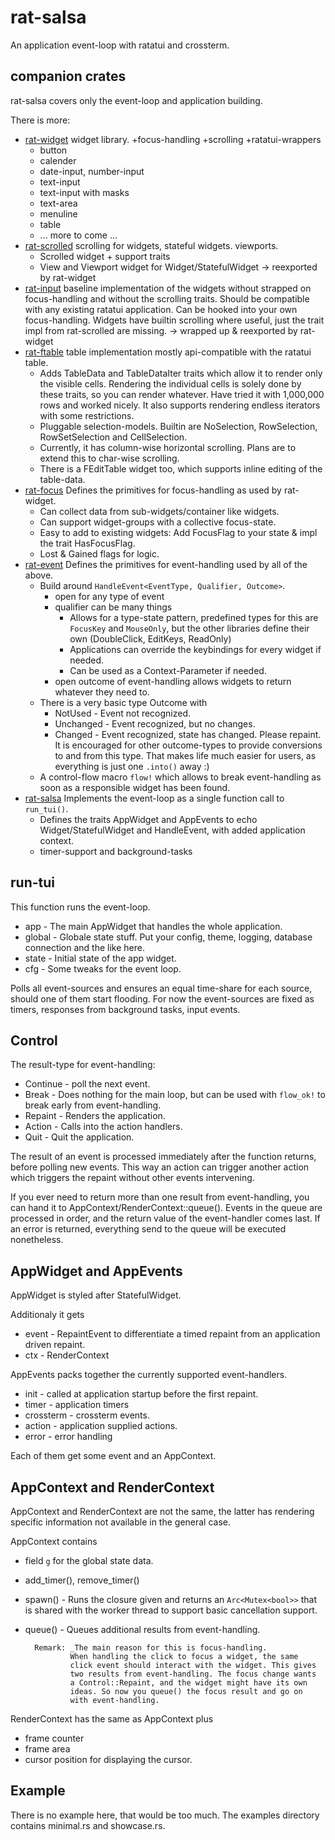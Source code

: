 # rat-salsa

An application event-loop with ratatui and crossterm.

## companion crates

rat-salsa covers only the event-loop and application building.

There is more:

* [rat-widget](https://docs.rs/rat-widget)
  widget library. +focus-handling +scrolling +ratatui-wrappers
    * button
    * calender
    * date-input, number-input
    * text-input
    * text-input with masks
    * text-area
    * menuline
    * table
    * ... more to come ...
* [rat-scrolled](https://docs.rs/rat-scrolled)
  scrolling for widgets, stateful widgets. viewports.
    * Scrolled widget + support traits
    * View and Viewport widget for Widget/StatefulWidget
      -> reexported by rat-widget
* [rat-input](https://docs.rs/rat-input)
  baseline implementation of the widgets without strapped on focus-handling
  and without the scrolling traits. Should be compatible with any existing
  ratatui application. Can be hooked into your own focus-handling.
  Widgets have builtin scrolling where useful, just the trait impl from
  rat-scrolled are missing.
  -> wrapped up & reexported by rat-widget
* [rat-ftable](https://docs.rs/rat-ftable)
  table implementation mostly api-compatible with the ratatui table.
    * Adds TableData and TableDataIter traits which allow it
      to render only the visible cells. Rendering the individual cells
      is solely done by these traits, so you can render whatever.
      Have tried it with 1,000,000 rows and worked nicely.
      It also supports rendering endless iterators with some restrictions.
    * Pluggable selection-models. Builtin are NoSelection, RowSelection,
      RowSetSelection and CellSelection.
    * Currently, it has column-wise horizontal scrolling. Plans are to
      extend this to char-wise scrolling.
    * There is a FEditTable widget too, which supports inline editing
      of the table-data.
* [rat-focus](https://docs.rs/rat-focus)
  Defines the primitives for focus-handling as used by rat-widget.
    * Can collect data from sub-widgets/container like widgets.
    * Can support widget-groups with a collective focus-state.
    * Easy to add to existing widgets: Add FocusFlag to your state
      & impl the trait HasFocusFlag.
    * Lost & Gained flags for logic.
* [rat-event](https://docs.rs/rat-event)
  Defines the primitives for event-handling used by all of the above.
    * Build around `HandleEvent<EventType, Qualifier, Outcome>`.
        * open for any type of event
        * qualifier can be many things
            * Allows for a type-state pattern, predefined types for this
              are `FocusKey` and `MouseOnly`, but the other libraries
              define their own (DoubleClick, EditKeys, ReadOnly)
            * Applications can override the keybindings for every
              widget if needed.
            * Can be used as a Context-Parameter if needed.
        * open outcome of event-handling allows widgets to return
          whatever they need to.
    * There is a very basic type Outcome with
        * NotUsed - Event not recognized.
        * Unchanged - Event recognized, but no changes.
        * Changed - Event recognized, state has changed. Please repaint.
          It is encouraged for other outcome-types to provide conversions
          to and from this type. That makes life much easier for users,
          as everything is just one `.into()` away :)
    * A control-flow macro `flow!` which allows to break event-handling
      as soon as a responsible widget has been found.
* [rat-salsa](https://docs.rs/rat-salsa)
  Implements the event-loop as a single function call to `run_tui()`.
    * Defines the traits AppWidget and AppEvents to echo Widget/StatefulWidget
      and HandleEvent, with added application context.
    * timer-support and background-tasks

## run-tui

This function runs the event-loop.

* app - The main AppWidget that handles the whole application.
* global - Globale state stuff. Put your config, theme, logging, database connection
  and the like here.
* state - Initial state of the app widget.
* cfg - Some tweaks for the event loop.

Polls all event-sources and ensures an equal time-share for each source,
should one of them start flooding. For now the event-sources are fixed
as timers, responses from background tasks, input events.

## Control

The result-type for event-handling:

* Continue - poll the next event.
* Break - Does nothing for the main loop, but can be used with `flow_ok!`
  to break early from event-handling.
* Repaint - Renders the application.
* Action - Calls into the action handlers.
* Quit - Quit the application.

The result of an event is processed immediately after the
function returns, before polling new events. This way an action
can trigger another action which triggers the repaint without
other events intervening.

If you ever need to return more than one result from event-handling,
you can hand it to AppContext/RenderContext::queue(). Events
in the queue are processed in order, and the return value of
the event-handler comes last. If an error is returned, everything
send to the queue will be executed nonetheless.

## AppWidget and AppEvents

AppWidget is styled after StatefulWidget.

Additionaly it gets

* event - RepaintEvent to differentiate a timed repaint from an
  application driven repaint.
* ctx - RenderContext

AppEvents packs together the currently supported event-handlers.

* init - called at application startup before the first repaint.
* timer - application timers
* crossterm - crossterm events.
* action - application supplied actions.
* error - error handling

Each of them get some event and an AppContext.

## AppContext and RenderContext

AppContext and RenderContext are not the same, the latter
has rendering specific information not available in the
general case.

AppContext contains

* field `g` for the global state data.
* add_timer(), remove_timer()
* spawn() - Runs the closure given and returns an `Arc<Mutex<bool>>`
  that is shared with the worker thread to support basic
  cancellation support.
* queue() - Queues additional results from event-handling.

        Remark: _The main reason for this is focus-handling.
                When handling the click to focus a widget, the same
                click event should interact with the widget. This gives
                two results from event-handling. The focus change wants
                a Control::Repaint, and the widget might have its own 
                ideas. So now you queue() the focus result and go on
                with event-handling. 

RenderContext has the same as AppContext plus

* frame counter
* frame area
* cursor position for displaying the cursor.

## Example

There is no example here, that would be too much.
The examples directory contains minimal.rs and showcase.rs.
